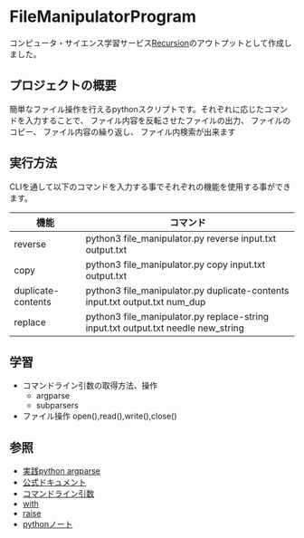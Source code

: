 # FileManipulatorProgram
コンピュータ・サイエンス学習サービス[Recursion](https://recursionist.io/)のアウトプットとして作成しました。

## プロジェクトの概要
簡単なファイル操作を行えるpythonスクリプトです。それぞれに応じたコマンドを入力することで、 ファイル内容を反転させたファイルの出力、 ファイルのコピー、 ファイル内容の繰り返し、 ファイル内検索が出来ます

## 実行方法
CLIを通して以下のコマンドを入力する事でそれぞれの機能を使用する事ができます。

|  機能  |  コマンド  |
| --------- | --------- |
|reverse| python3 file_manipulator.py reverse input.txt output.txt|
|copy|python3 file_manipulator.py copy input.txt output.txt|
|duplicate-contents|python3 file_manipulator.py duplicate-contents input.txt output.txt num_dup|
|replace|python3 file_manipulator.py replace-string input.txt output.txt needle new_string|

## 学習
- コマンドライン引数の取得方法、操作
  - argparse
  - subparsers
- ファイル操作
  open(),read(),write(),close()

## 参照
- [実践python argparse](https://chaldene.net/argparse-parseargs)
- [公式ドキュメント](https://docs.python.org/ja/3/library/argparse.html#argparse.ArgumentTypeError)
- [コマンドライン引数](https://www.sejuku.net/blog/60106)
- [with](https://techplay.jp/column/1641)
- [raise](https://it-biz.online/python/raise/)
- [pythonノート](https://maku77.github.io/p/ybxfwev/)
